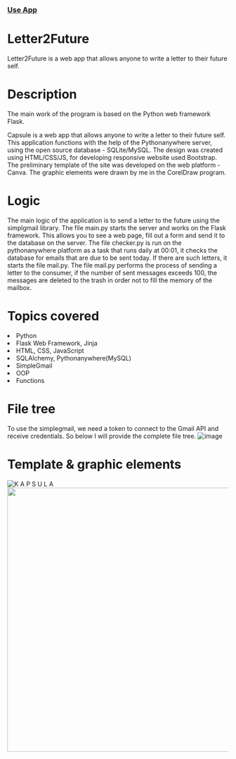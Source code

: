 ### <a href="http://kryna.pythonanywhere.com/">Use App</a>

# Letter2Future
Letter2Future is a web app that allows anyone to write a letter to their future self.

# Description
The main work of the program is based on the Python web framework Flask.

Capsule is a web app that allows anyone to write a letter to their future self. 
This application functions with the help of the Pythonanywhere server, using the open source database - SQLite/MySQL. 
The design was created using HTML/CSS/JS, for developing responsive website used Bootstrap.
The preliminary template of the site was developed on the web platform - Сanva. The graphic elements were drawn by me in the CorelDraw program.

# Logic
The main logic of the application is to send a letter to the future using the simplgmail library. The file main.py starts the server and works on the Flask framework. This allows you to see a web page, fill out a form and send it to the database on the server. The file checker.py is run on the pythonanywhere platform as a task that runs daily at 00:01, it checks the database for emails that are due to be sent today. If there are such letters, it starts the file mail.py. The file mail.py performs the process of sending a letter to the consumer, if the number of sent messages exceeds 100, the messages are deleted to the trash in order not to fill the memory of the mailbox.

# Topics covered
<li>Python</li>

<li>Flask Web Framework, Jinja</li>

<li>HTML, CSS, JavaScript

<li>SQLAlchemy, Pythonanywhere(MySQL)</li>

<li>SimpleGmail</li>

<li>OOP</li>

<li>Functions</li>

# File tree
To use the simplegmail, we need a token to connect to the Gmail API and receive credentials. So below I will provide the complete file tree.
![image](https://user-images.githubusercontent.com/98818064/208489295-341132fe-8d6b-4796-bfd6-240d40fe6546.png)


# Template & graphic elements
![K A P S U L A ](https://user-images.githubusercontent.com/98818064/208470375-70480953-4b5a-48ac-bba9-4564154dccc0.png)
<img src="https://user-images.githubusercontent.com/98818064/208478660-2d570c6a-f844-4259-916c-aff18b7c9ae0.png" width=600px>
